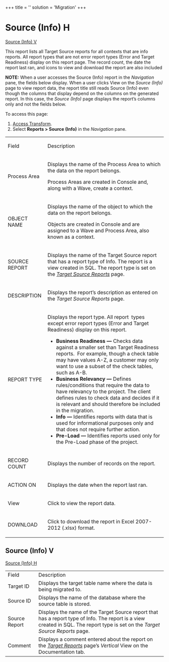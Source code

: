 +++
title = ''
solution = 'Migration'
+++

# <span id="Source__Info__H"></span>Source (Info) H

[Source (Info) V](#Source__Info__V)

This report lists all Target Source reports for all contexts that are
info reports. All report types that are not error report types (Error
and Target Readiness) display on this report page. The record count, the
date the report last ran, and icons to view and download the report are
also included

**NOTE:** When a user accesses the Source (Info) report in the
*Navigation* pane, the fields below display. When a user clicks View on
the *Source (Info)* page to view report data, the report title still
reads Source (Info) even though the columns that display depend on the
columns on the generated report. In this case, the *Source (Info)* page
displays the report’s columns only and not the fields below.

To access this page:

1.  [Access Transform](../Config/Access_Transform.htm).
2.  Select **Reports \> Source (Info)** in the *Navigation* pane.

<table>
<tbody>
<tr class="odd">
<td><p>Field</p></td>
<td><p>Description</p></td>
</tr>
<tr class="even">
<td><p>Process Area</p></td>
<td><p>Displays the name of the Process Area to which the data on the report belongs.</p>
<p>Process Areas are created in Console and, along with a Wave, create a context.</p></td>
</tr>
<tr class="odd">
<td><p>OBJECT NAME</p></td>
<td><p>Displays the name of the object to which the data on the report belongs.</p>
<p>Objects are created in Console and are assigned to a Wave and Process Area, also known as a context.</p></td>
</tr>
<tr class="even">
<td><p>SOURCE REPORT</p></td>
<td><p>Displays the name of the Target Source report that has a report type of Info. The report is a view created in SQL. The report type is set on the <em><a href="Target_Source_Reports_H.htm">Target Source Reports</a></em> page.</p></td>
</tr>
<tr class="odd">
<td><p>DESCRIPTION</p></td>
<td><p>Displays the report’s description as entered on the <em>Target Source Reports</em> page.</p></td>
</tr>
<tr class="even">
<td><p>REPORT TYPE</p></td>
<td><p>Displays the report type. All report  types except error report types (Error and Target Readiness) display on this report.</p>
<ul>
<li><strong>Business Readiness —</strong> Checks data against a smaller set than Target Readiness reports.  For example, though a check table may have values A-Z, a customer may only want to use a subset of the check tables, such as A-B.</li>
<li><strong>Business Relevancy —</strong> Defines rules/conditions that require the data to have relevancy to the project. The client defines rules to check data and decides if it is relevant and should therefore be included in the migration.</li>
<li><strong>Info —</strong> Identifies reports with data that is used for informational purposes only and that does not require further action.</li>
<li><span style="font-weight: bold;">Pre-Load — </span> Identifies reports used only for the Pre-Load phase of the project.</li>
</ul></td>
</tr>
<tr class="odd">
<td><p>RECORD COUNT</p></td>
<td><p>Displays the number of records on the report.</p></td>
</tr>
<tr class="even">
<td><p>ACTION ON</p></td>
<td><p>Displays the date when the report last ran.</p></td>
</tr>
<tr class="odd">
<td><p>View</p></td>
<td><p>Click to view the report data.</p></td>
</tr>
<tr class="even">
<td><p>DOWNLOAD</p></td>
<td><p>Click to download the report in Excel 2007-2012 (.xlsx) format.</p></td>
</tr>
</tbody>
</table>

## <span id="Source__Info__V"></span>Source (Info) V

[Source (Info)
H](#Source__Info__H)

|               |                                                                                                                                                                                |
| ------------- | ------------------------------------------------------------------------------------------------------------------------------------------------------------------------------ |
| Field         | Description                                                                                                                                                                    |
| Target ID     | Displays the target table name where the data is being migrated to.                                                                                                            |
| Source ID     | Displays the name of the database where the source table is stored.                                                                                                            |
| Source Report | Displays the name of the Target Source report that has a report type of Info. The report is a view created in SQL. The report type is set on the *Target Source Reports* page. |
| Comment       | Displays a comment entered about the report on the *[Target Reports](Target_Reports_H.htm)* page’s *Vertical* View on the Documentation tab.                                   |
